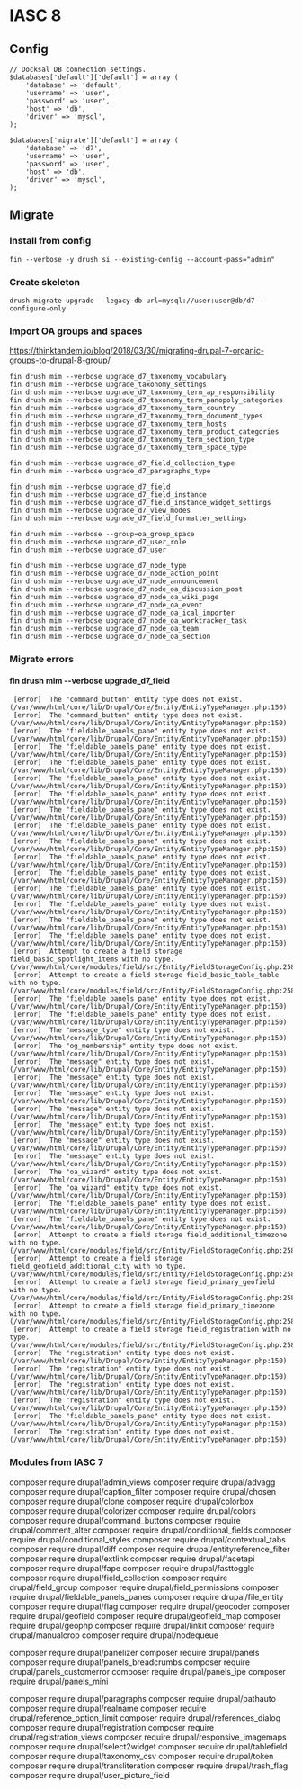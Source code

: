 # IASC 8

## Config

```
// Docksal DB connection settings.
$databases['default']['default'] = array (
	'database' => 'default',
	'username' => 'user',
	'password' => 'user',
	'host' => 'db',
	'driver' => 'mysql',
);

$databases['migrate']['default'] = array (
	'database' => 'd7',
	'username' => 'user',
	'password' => 'user',
	'host' => 'db',
	'driver' => 'mysql',
);
```

## Migrate

### Install from config

`fin --verbose -y drush si --existing-config --account-pass="admin"`

### Create skeleton

`drush migrate-upgrade --legacy-db-url=mysql://user:user@db/d7 --configure-only `

### Import OA groups and spaces

https://thinktandem.io/blog/2018/03/30/migrating-drupal-7-organic-groups-to-drupal-8-group/

```
fin drush mim --verbose upgrade_d7_taxonomy_vocabulary
fin drush mim --verbose upgrade_taxonomy_settings
fin drush mim --verbose upgrade_d7_taxonomy_term_ap_responsibility
fin drush mim --verbose upgrade_d7_taxonomy_term_panopoly_categories
fin drush mim --verbose upgrade_d7_taxonomy_term_country
fin drush mim --verbose upgrade_d7_taxonomy_term_document_types
fin drush mim --verbose upgrade_d7_taxonomy_term_hosts
fin drush mim --verbose upgrade_d7_taxonomy_term_product_categories
fin drush mim --verbose upgrade_d7_taxonomy_term_section_type
fin drush mim --verbose upgrade_d7_taxonomy_term_space_type
```

```
fin drush mim --verbose upgrade_d7_field_collection_type
fin drush mim --verbose upgrade_d7_paragraphs_type
```

```
fin drush mim --verbose upgrade_d7_field
fin drush mim --verbose upgrade_d7_field_instance
fin drush mim --verbose upgrade_d7_field_instance_widget_settings
fin drush mim --verbose upgrade_d7_view_modes
fin drush mim --verbose upgrade_d7_field_formatter_settings
```

```
fin drush mim --verbose --group=oa_group_space
fin drush mim --verbose upgrade_d7_user_role
fin drush mim --verbose upgrade_d7_user
```

```
fin drush mim --verbose upgrade_d7_node_type
fin drush mim --verbose upgrade_d7_node_action_point
fin drush mim --verbose upgrade_d7_node_announcement
fin drush mim --verbose upgrade_d7_node_oa_discussion_post
fin drush mim --verbose upgrade_d7_node_oa_wiki_page
fin drush mim --verbose upgrade_d7_node_oa_event
fin drush mim --verbose upgrade_d7_node_oa_ical_importer
fin drush mim --verbose upgrade_d7_node_oa_worktracker_task
fin drush mim --verbose upgrade_d7_node_oa_team
fin drush mim --verbose upgrade_d7_node_oa_section
```

### Migrate errors

#### fin drush mim --verbose upgrade_d7_field
```
 [error]  The "command_button" entity type does not exist. (/var/www/html/core/lib/Drupal/Core/Entity/EntityTypeManager.php:150)
 [error]  The "command_button" entity type does not exist. (/var/www/html/core/lib/Drupal/Core/Entity/EntityTypeManager.php:150)
 [error]  The "fieldable_panels_pane" entity type does not exist. (/var/www/html/core/lib/Drupal/Core/Entity/EntityTypeManager.php:150)
 [error]  The "fieldable_panels_pane" entity type does not exist. (/var/www/html/core/lib/Drupal/Core/Entity/EntityTypeManager.php:150)
 [error]  The "fieldable_panels_pane" entity type does not exist. (/var/www/html/core/lib/Drupal/Core/Entity/EntityTypeManager.php:150)
 [error]  The "fieldable_panels_pane" entity type does not exist. (/var/www/html/core/lib/Drupal/Core/Entity/EntityTypeManager.php:150)
 [error]  The "fieldable_panels_pane" entity type does not exist. (/var/www/html/core/lib/Drupal/Core/Entity/EntityTypeManager.php:150)
 [error]  The "fieldable_panels_pane" entity type does not exist. (/var/www/html/core/lib/Drupal/Core/Entity/EntityTypeManager.php:150)
 [error]  The "fieldable_panels_pane" entity type does not exist. (/var/www/html/core/lib/Drupal/Core/Entity/EntityTypeManager.php:150)
 [error]  The "fieldable_panels_pane" entity type does not exist. (/var/www/html/core/lib/Drupal/Core/Entity/EntityTypeManager.php:150)
 [error]  The "fieldable_panels_pane" entity type does not exist. (/var/www/html/core/lib/Drupal/Core/Entity/EntityTypeManager.php:150)
 [error]  The "fieldable_panels_pane" entity type does not exist. (/var/www/html/core/lib/Drupal/Core/Entity/EntityTypeManager.php:150)
 [error]  The "fieldable_panels_pane" entity type does not exist. (/var/www/html/core/lib/Drupal/Core/Entity/EntityTypeManager.php:150)
 [error]  The "fieldable_panels_pane" entity type does not exist. (/var/www/html/core/lib/Drupal/Core/Entity/EntityTypeManager.php:150)
 [error]  The "fieldable_panels_pane" entity type does not exist. (/var/www/html/core/lib/Drupal/Core/Entity/EntityTypeManager.php:150)
 [error]  The "fieldable_panels_pane" entity type does not exist. (/var/www/html/core/lib/Drupal/Core/Entity/EntityTypeManager.php:150)
 [error]  Attempt to create a field storage field_basic_spotlight_items with no type. (/var/www/html/core/modules/field/src/Entity/FieldStorageConfig.php:258)
 [error]  Attempt to create a field storage field_basic_table_table with no type. (/var/www/html/core/modules/field/src/Entity/FieldStorageConfig.php:258)
 [error]  The "fieldable_panels_pane" entity type does not exist. (/var/www/html/core/lib/Drupal/Core/Entity/EntityTypeManager.php:150)
 [error]  The "fieldable_panels_pane" entity type does not exist. (/var/www/html/core/lib/Drupal/Core/Entity/EntityTypeManager.php:150)
 [error]  The "message_type" entity type does not exist. (/var/www/html/core/lib/Drupal/Core/Entity/EntityTypeManager.php:150)
 [error]  The "og_membership" entity type does not exist. (/var/www/html/core/lib/Drupal/Core/Entity/EntityTypeManager.php:150)
 [error]  The "message" entity type does not exist. (/var/www/html/core/lib/Drupal/Core/Entity/EntityTypeManager.php:150)
 [error]  The "message" entity type does not exist. (/var/www/html/core/lib/Drupal/Core/Entity/EntityTypeManager.php:150)
 [error]  The "message" entity type does not exist. (/var/www/html/core/lib/Drupal/Core/Entity/EntityTypeManager.php:150)
 [error]  The "message" entity type does not exist. (/var/www/html/core/lib/Drupal/Core/Entity/EntityTypeManager.php:150)
 [error]  The "message" entity type does not exist. (/var/www/html/core/lib/Drupal/Core/Entity/EntityTypeManager.php:150)
 [error]  The "message" entity type does not exist. (/var/www/html/core/lib/Drupal/Core/Entity/EntityTypeManager.php:150)
 [error]  The "message" entity type does not exist. (/var/www/html/core/lib/Drupal/Core/Entity/EntityTypeManager.php:150)
 [error]  The "oa_wizard" entity type does not exist. (/var/www/html/core/lib/Drupal/Core/Entity/EntityTypeManager.php:150)
 [error]  The "oa_wizard" entity type does not exist. (/var/www/html/core/lib/Drupal/Core/Entity/EntityTypeManager.php:150)
 [error]  The "fieldable_panels_pane" entity type does not exist. (/var/www/html/core/lib/Drupal/Core/Entity/EntityTypeManager.php:150)
 [error]  The "fieldable_panels_pane" entity type does not exist. (/var/www/html/core/lib/Drupal/Core/Entity/EntityTypeManager.php:150)
 [error]  Attempt to create a field storage field_additional_timezone with no type. (/var/www/html/core/modules/field/src/Entity/FieldStorageConfig.php:258)
 [error]  Attempt to create a field storage field_geofield_additional_city with no type. (/var/www/html/core/modules/field/src/Entity/FieldStorageConfig.php:258)
 [error]  Attempt to create a field storage field_primary_geofield with no type. (/var/www/html/core/modules/field/src/Entity/FieldStorageConfig.php:258)
 [error]  Attempt to create a field storage field_primary_timezone with no type. (/var/www/html/core/modules/field/src/Entity/FieldStorageConfig.php:258)
 [error]  Attempt to create a field storage field_registration with no type. (/var/www/html/core/modules/field/src/Entity/FieldStorageConfig.php:258)
 [error]  The "registration" entity type does not exist. (/var/www/html/core/lib/Drupal/Core/Entity/EntityTypeManager.php:150)
 [error]  The "registration" entity type does not exist. (/var/www/html/core/lib/Drupal/Core/Entity/EntityTypeManager.php:150)
 [error]  The "registration" entity type does not exist. (/var/www/html/core/lib/Drupal/Core/Entity/EntityTypeManager.php:150)
 [error]  The "registration" entity type does not exist. (/var/www/html/core/lib/Drupal/Core/Entity/EntityTypeManager.php:150)
 [error]  The "fieldable_panels_pane" entity type does not exist. (/var/www/html/core/lib/Drupal/Core/Entity/EntityTypeManager.php:150)
 [error]  The "registration" entity type does not exist. (/var/www/html/core/lib/Drupal/Core/Entity/EntityTypeManager.php:150)
```

### Modules from IASC 7

composer require drupal/admin_views
composer require drupal/advagg
composer require drupal/caption_filter
composer require drupal/chosen
composer require drupal/clone
composer require drupal/colorbox
composer require drupal/colorizer
composer require drupal/colors
composer require drupal/command_buttons
composer require drupal/comment_alter
composer require drupal/conditional_fields
composer require drupal/conditional_styles
composer require drupal/contextual_tabs
composer require drupal/diff
composer require drupal/entityreference_filter
composer require drupal/extlink
composer require drupal/facetapi
composer require drupal/fape
composer require drupal/fasttoggle
composer require drupal/field_collection
composer require drupal/field_group
composer require drupal/field_permissions
composer require drupal/fieldable_panels_panes
composer require drupal/file_entity
composer require drupal/flag
composer require drupal/geocoder
composer require drupal/geofield
composer require drupal/geofield_map
composer require drupal/geophp
composer require drupal/linkit
composer require drupal/manualcrop
composer require drupal/nodequeue

composer require drupal/panelizer
composer require drupal/panels
composer require drupal/panels_breadcrumbs
composer require drupal/panels_customerror
composer require drupal/panels_ipe
composer require drupal/panels_mini

composer require drupal/paragraphs
composer require drupal/pathauto
composer require drupal/realname
composer require drupal/reference_option_limit
composer require drupal/references_dialog
composer require drupal/registration
composer require drupal/registration_views
composer require drupal/responsive_imagemaps
composer require drupal/select2widget
composer require drupal/tablefield
composer require drupal/taxonomy_csv
composer require drupal/token
composer require drupal/transliteration
composer require drupal/trash_flag
composer require drupal/user_picture_field
